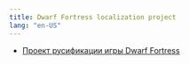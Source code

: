 ```yaml
---
title: Dwarf Fortress localization project
lang: "en-US"
---
```


* [Проект русификации игры Dwarf Fortress](russian)
